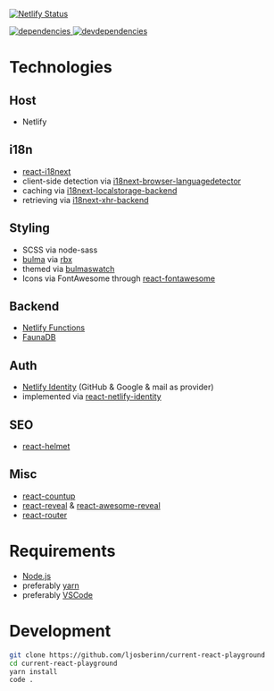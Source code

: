 [![Netlify Status][netlify-image] ][netlify-url]

[![dependencies][dependencies-image] ][dependencies-url]
[![devdependencies][devdependencies-image] ][devdependencies-url]

[dependencies-image]: https://david-dm.org/ljosberinn/current-react-playground.png
[dependencies-url]: https://david-dm.org/ljosberinn/current-react-playground
[devdependencies-image]: https://david-dm.org/ljosberinn/current-react-playground/dev-status.png
[devdependencies-url]: https://david-dm.org/ljosberinn/current-react-playground#info=devDependencies
[netlify-image]: https://api.netlify.com/api/v1/badges/20ce39dc-d1d4-4bb9-a5ee-6c3d613e3ed6/deploy-status
[netlify-url]: https://app.netlify.com/sites/trusting-austin-d942b1/deploys

# Technologies

## Host

- Netlify

## i18n

- [react-i18next](https://github.com/i18next/react-i18next)
- client-side detection via [i18next-browser-languagedetector](https://github.com/i18next/i18next-browser-languageDetector)
- caching via [i18next-localstorage-backend](https://github.com/i18next/i18next-localstorage-backend)
- retrieving via [i18next-xhr-backend](https://github.com/i18next/i18next-xhr-backend)

## Styling

- SCSS via node-sass
- [bulma](https://bulma.io/) via [rbx](https://github.com/dfee/rbx)
- themed via [bulmaswatch](https://github.com/jenil/bulmaswatch)
- Icons via FontAwesome through [react-fontawesome](https://github.com/FortAwesome/react-fontawesome)

## Backend

- [Netlify Functions](https://www.netlify.com/products/functions/)
- [FaunaDB](https://fauna.com/)

## Auth

- [Netlify Identity](https://docs.netlify.com/visitor-access/identity/) (GitHub & Google & mail as provider)
- implemented via [react-netlify-identity](https://github.com/sw-yx/react-netlify-identity)

## SEO

- [react-helmet](https://github.com/nfl/react-helmet)

## Misc

- [react-countup](https://github.com/glennreyes/react-countup)
- [react-reveal](https://www.react-reveal.com/docs/) & [react-awesome-reveal](https://github.com/dennismorello/react-awesome-reveal)
- [react-router](https://reacttraining.com/react-router/web/guides/quick-start)

# Requirements

- [Node.js](https://nodejs.org/en/)
- preferably [yarn](https://yarnpkg.com/en/)
- preferably [VSCode](https://code.visualstudio.com/insiders/)

# Development

```bash
git clone https://github.com/ljosberinn/current-react-playground
cd current-react-playground
yarn install
code .
```

